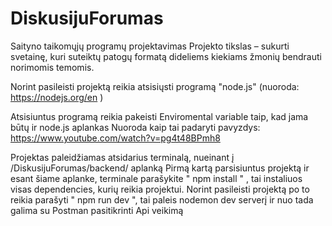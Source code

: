 # DiskusijuForumas
Saityno taikomųjų programų projektavimas
Projekto tikslas – sukurti svetainę, kuri suteiktų patogų formatą dideliems kiekiams žmonių bendrauti norimomis temomis.

Norint pasileisti projektą reikia atsisiųsti programą "node.js" (nuoroda: https://nodejs.org/en )

Atsisiuntus programą reikia pakeisti Enviromental variable taip, kad jama būtų ir node.js aplankas
Nuoroda kaip tai padaryti pavyzdys:
https://www.youtube.com/watch?v=pg4t48BPmh8

Projektas paleidžiamas atsidarius terminalą, nueinant į /DiskusijuForumas/backend/ aplanką
Pirmą kartą parsisiuntus projektą ir esant šiame aplanke, terminale parašykite " npm install " , tai instaliuos visas dependencies, kurių reikia projektui.
Norint pasileisti projektą po to reikia parašyti " npm run dev ", tai paleis nodemon dev serverį ir nuo tada galima su Postman pasitikrinti Api veikimą

